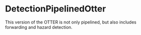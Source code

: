 # DetectionPipelinedOtter
This version of the OTTER is not only pipelined, but also includes forwarding and hazard detection. 
